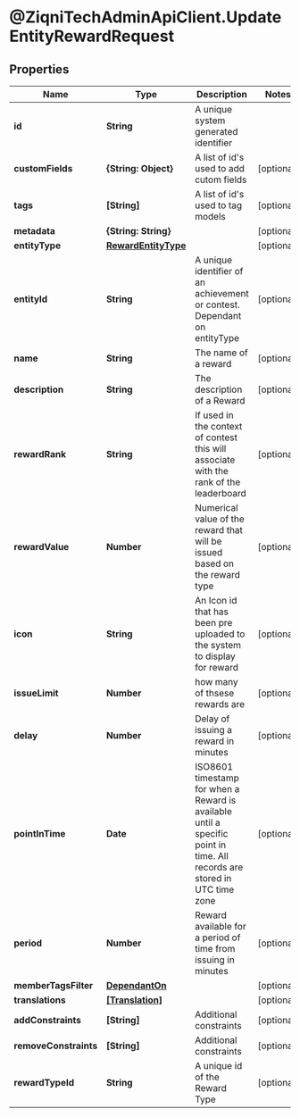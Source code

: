 # @ZiqniTechAdminApiClient.UpdateEntityRewardRequest

## Properties

Name | Type | Description | Notes
------------ | ------------- | ------------- | -------------
**id** | **String** | A unique system generated identifier | 
**customFields** | **{String: Object}** | A list of id&#39;s used to add cutom fields | [optional] 
**tags** | **[String]** | A list of id&#39;s used to tag models | [optional] 
**metadata** | **{String: String}** |  | [optional] 
**entityType** | [**RewardEntityType**](RewardEntityType.md) |  | [optional] 
**entityId** | **String** | A unique identifier of an achievement or contest. Dependant on entityType | [optional] 
**name** | **String** | The name of a reward | [optional] 
**description** | **String** | The description of a Reward | [optional] 
**rewardRank** | **String** | If used in the context of contest this will associate with the rank of the leaderboard | [optional] 
**rewardValue** | **Number** | Numerical value of the reward that will be issued based on the reward type | [optional] 
**icon** | **String** | An Icon id that has been pre uploaded to the system to display for reward | [optional] 
**issueLimit** | **Number** | how many of thsese rewards are | [optional] 
**delay** | **Number** | Delay of issuing a reward in minutes | [optional] 
**pointInTime** | **Date** | ISO8601 timestamp for when a Reward is available until a specific point in time. All records are stored in UTC time zone | [optional] 
**period** | **Number** | Reward available for a period of time from issuing in minutes | [optional] 
**memberTagsFilter** | [**DependantOn**](DependantOn.md) |  | [optional] 
**translations** | [**[Translation]**](Translation.md) |  | [optional] 
**addConstraints** | **[String]** | Additional constraints | [optional] 
**removeConstraints** | **[String]** | Additional constraints | [optional] 
**rewardTypeId** | **String** | A unique id of the Reward Type | [optional] 


